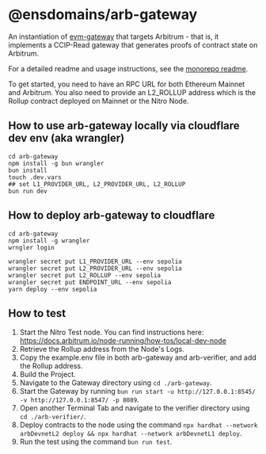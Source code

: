 # @ensdomains/arb-gateway

An instantiation of [evm-gateway](https://github.com/ensdomains/evmgateway/tree/main/evm-gateway) that targets Arbitrum - that is, it implements a CCIP-Read gateway that generates proofs of contract state on Arbitrum.

For a detailed readme and usage instructions, see the [monorepo readme](https://github.com/ensdomains/evmgateway/tree/main).

To get started, you need to have an RPC URL for both Ethereum Mainnet and Arbitrum. You also need to provide an L2_ROLLUP address which is the Rollup contract deployed on Mainnet or the Nitro Node.

## How to use arb-gateway locally via cloudflare dev env (aka wrangler)

```
cd arb-gateway
npm install -g bun wrangler
bun install
touch .dev.vars
## set L1_PROVIDER_URL, L2_PROVIDER_URL, L2_ROLLUP
bun run dev
```

## How to deploy arb-gateway to cloudflare

```
cd arb-gateway
npm install -g wrangler
wrngler login

wrangler secret put L1_PROVIDER_URL --env sepolia
wrangler secret put L2_PROVIDER_URL --env sepolia
wrangler secret put L2_ROLLUP --env sepolia
wrangler secret put ENDPOINT_URL --env sepolia
yarn deploy --env sepolia
```

## How to test

1. Start the Nitro Test node. You can find instructions here: https://docs.arbitrum.io/node-running/how-tos/local-dev-node
2. Retrieve the Rollup address from the Node's Logs.
3. Copy the example.env file in both arb-gateway and arb-verifier, and add the Rollup address.
4. Build the Project.
5. Navigate to the Gateway directory using `cd ./arb-gateway`.
6. Start the Gateway by running `bun run start -u http://127.0.0.1:8545/ -v http://127.0.0.1:8547/ -p 8089`.
7. Open another Terminal Tab and navigate to the verifier directory using `cd ./arb-verifier/`.
8. Deploy contracts to the node using the command `npx hardhat --network arbDevnetL2 deploy && npx hardhat --network arbDevnetL1 deploy`.
9. Run the test using the command `bun run test`.
